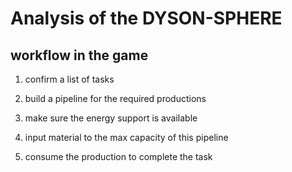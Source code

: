 # Analysis of the DYSON-SPHERE

## workflow in the game

1. confirm a list of tasks

2. build a pipeline for the required productions

3. make sure the energy support is available

4. input material to the max capacity of this pipeline

5. consume the production to complete the task